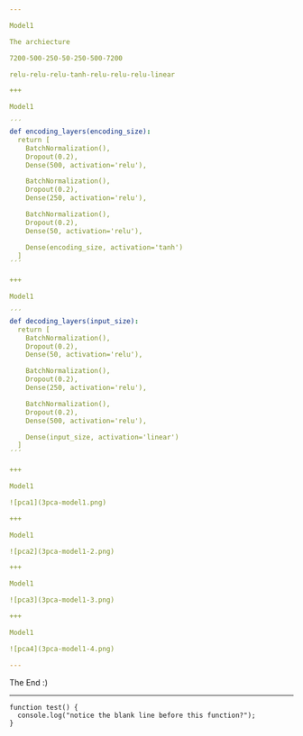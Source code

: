 ```yaml
---

Model1

The archiecture

7200-500-250-50-250-500-7200

relu-relu-relu-tanh-relu-relu-relu-linear

+++

Model1

´´´
def encoding_layers(encoding_size):
  return [
    BatchNormalization(),
    Dropout(0.2),
    Dense(500, activation='relu'),

    BatchNormalization(),
    Dropout(0.2),
    Dense(250, activation='relu'),

    BatchNormalization(),
    Dropout(0.2),
    Dense(50, activation='relu'),

    Dense(encoding_size, activation='tanh')
  ]
´´´

+++

Model1

´´´
def decoding_layers(input_size):
  return [
    BatchNormalization(),
    Dropout(0.2),
    Dense(50, activation='relu'),

    BatchNormalization(),
    Dropout(0.2),
    Dense(250, activation='relu'),

    BatchNormalization(),
    Dropout(0.2),
    Dense(500, activation='relu'),

    Dense(input_size, activation='linear')
  ]
´´´

+++

Model1

![pca1](3pca-model1.png)

+++

Model1

![pca2](3pca-model1-2.png)

+++

Model1

![pca3](3pca-model1-3.png)

+++

Model1

![pca4](3pca-model1-4.png)

---
```


The End :)

---


```
function test() {
  console.log("notice the blank line before this function?");
}
```
